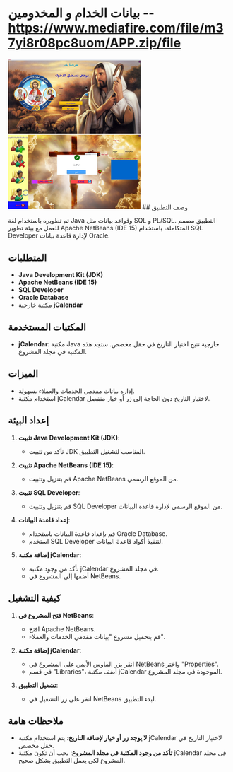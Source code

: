 # بيانات الخدام و المخدومين  --  https://www.mediafire.com/file/m37yi8r08pc8uom/APP.zip/file

<img src="https://github.com/minamagdy-IOS/AL_Kraza/blob/main/src/WhatsApp%20Image%202024-07-24%20at%206.37.06%20PM%20(1).jpeg?raw=true" alt="jCalendar Library" width="300" />
<img src="https://github.com/minamagdy-IOS/AL_Kraza/blob/main/src/WhatsApp%20Image%202024-07-24%20at%206.37.03%20PM%20(1).jpeg?raw=true" alt="jCalendar Library" width="300" />
## وصف التطبيق

 تم تطويره باستخدام لغة Java وقواعد بيانات مثل SQL و PL/SQL. التطبيق مصمم للعمل مع بيئة تطوير Apache NetBeans (IDE 15) المتكاملة، باستخدام SQL Developer لإدارة قاعدة بيانات Oracle.

## المتطلبات

- **Java Development Kit (JDK)**
- **Apache NetBeans (IDE 15)**
- **SQL Developer**
- **Oracle Database**
- مكتبة خارجية **jCalendar**

## المكتبات المستخدمة

- **jCalendar**: مكتبة Java خارجية تتيح اختيار التاريخ في حقل مخصص. ستجد هذه المكتبة في مجلد المشروع.

## الميزات

- إدارة بيانات مقدمي الخدمات والعملاء بسهولة.
- استخدام مكتبة jCalendar لاختيار التاريخ دون الحاجة إلى زر أو خيار منفصل.

## إعداد البيئة

1. **تثبيت Java Development Kit (JDK)**:
   - تأكد من تثبيت JDK المناسب لتشغيل التطبيق.

2. **تثبيت Apache NetBeans (IDE 15)**:
   - قم بتنزيل وتثبيت Apache NetBeans من الموقع الرسمي.

3. **تثبيت SQL Developer**:
   - قم بتنزيل وتثبيت SQL Developer من الموقع الرسمي لإدارة قاعدة البيانات.

4. **إعداد قاعدة البيانات**:
   - قم بإعداد قاعدة البيانات باستخدام Oracle Database.
   - استخدم SQL Developer لتنفيذ أكواد قاعدة البيانات.

5. **إضافة مكتبة jCalendar**:
   - تأكد من وجود مكتبة jCalendar في مجلد المشروع.
   - أضفها إلى المشروع في NetBeans.

## كيفية التشغيل

1. **فتح المشروع في NetBeans**:
   - افتح Apache NetBeans.
   - قم بتحميل مشروع "بيانات مقدمي الخدمات والعملاء".

2. **إضافة مكتبة jCalendar**:
   - انقر بزر الماوس الأيمن على المشروع في NetBeans واختر "Properties".
   - في قسم "Libraries"، أضف مكتبة jCalendar الموجودة في مجلد المشروع.

3. **تشغيل التطبيق**:
   - انقر على زر التشغيل في NetBeans لبدء التطبيق.

## ملاحظات هامة

- **لا يوجد زر أو خيار لإضافة التاريخ**: يتم استخدام مكتبة jCalendar لاختيار التاريخ في حقل مخصص.
- **تأكد من وجود المكتبة في مجلد المشروع**: يجب أن تكون مكتبة jCalendar في مجلد المشروع لكي يعمل التطبيق بشكل صحيح.




